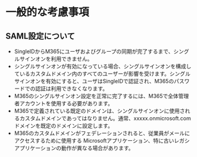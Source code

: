 # 一般的な考慮事項

## SAML設定について 
* SingleIDからM365にユーザおよびグループの同期が完了するまで、シングルサインオンを利用できません。
* シングルサインオンが有効になっている場合、シングルサインオンを構成しているカスタムドメイン内のすべてのユーザーが影響を受けます。シングルサインオンを有効にすると、ユーザはSingleIDで認証され、M365のパスワードでの認証は利用できなくなります。
* M365のシングルサインオン設定を正常に完了するには、M365で全体管理者アカウントを使用する必要があります。
* M365で定義されている既定のドメインは、シングルサインオンに使用されるカスタムドメインであってはなりません。通常、xxxxx.onmicrosoft.comドメインを既定のドメインに設定します。
* M365のカスタムドメインがフェデレーションされると、従業員がメールにアクセスするために使用する Microsoftアプリケーション、特に古いレガシアプリケーションの動作が異なる場合があります。